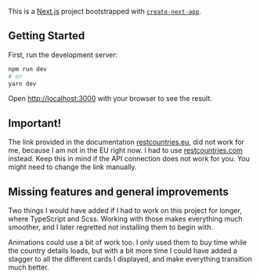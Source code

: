 This is a [Next.js](https://nextjs.org/) project bootstrapped with [`create-next-app`](https://github.com/vercel/next.js/tree/canary/packages/create-next-app).

## Getting Started

First, run the development server:

```bash
npm run dev
# or
yarn dev
```

Open [http://localhost:3000](http://localhost:3000) with your browser to see the result.

## Important!

The link provided in the documentation [restcountries.eu](https://restcountries.eu/), did not work for me, because I am not in the EU right now. I had to use [restcountries.com](https://restcountries.com/) instead. Keep this in mind if the API connection does not work for you. You might need to change the link manually.

## Missing features and general improvements

Two things I would have added if I had to work on this project for longer, where TypeScript and Scss. Working with those makes everything much smoother, and I later regretted not installing them to begin with.

Animations could use a bit of work too. I only used them to buy time while the country details loads, but with a bit more time I could have added a stagger to all the different cards I displayed, and make everything transition much better.